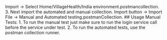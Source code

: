 <snippet>
  <content><![CDATA[
#Services test for Enhaced Reminder
Project for running manual and automated tests on all services created for Enhanced Reminders
## Installation
1. Download the source located in this repository.
2. First import your environment varialbes
   a. From within Postman click on Manage Environments -> Import -> Select Home/VillageHealth/India environment.postmancollection.
3. Next import the automated and manual collection. Import button -> Import File -> Manual and Automated testing.postmanCollection.
## Usage
Manual Tests:
1. To run the manual test just make sure to run the login service call before the service under test.
2. To run the automated tests, use the postman collection runner.
</content>
</snippet>

